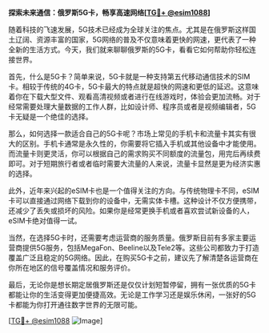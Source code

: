**探索未来通信：俄罗斯5G卡，畅享高速网络[[TG💪+ @esim1088](https://t.me/s/esim1088)]**

随着科技的飞速发展，5G技术已经成为全球关注的焦点。尤其是在俄罗斯这样国土辽阔、资源丰富的国家，5G网络的普及不仅意味着更快的网速，更代表了一种全新的生活方式。今天，我们就来聊聊俄罗斯的5G卡，看看它如何帮助你轻松连接世界。

首先，什么是5G卡？简单来说，5G卡就是一种支持第五代移动通信技术的SIM卡。相较于传统的4G卡，5G卡最大的特点就是超快的网速和更低的延迟。这意味着你在下载大型文件、观看高清视频或者进行在线游戏时，体验会更加流畅。对于经常需要处理大量数据的工作人群，比如设计师、程序员或者是视频编辑者，5G卡无疑是一个绝佳的选择。

那么，如何选择一款适合自己的5G卡呢？市场上常见的手机卡和流量卡其实有很大的区别。手机卡通常是永久性的，你需要将它插入手机或其他设备中才能使用。而流量卡则更灵活，你可以根据自己的需求购买不同额度的流量包，用完后再续费即可。对于短期旅行者或者临时需要大流量的人来说，流量卡显然是更为经济实惠的选择。

此外，近年来兴起的eSIM卡也是一个值得关注的方向。与传统物理卡不同，eSIM卡可以直接通过网络下载到你的设备中，无需实体卡槽。这种设计不仅方便携带，还减少了丢失或损坏的风险。如果你是经常更换手机或者喜欢尝试新设备的人，eSIM卡绝对值得一试。

当然，在选择5G卡时，还需要考虑运营商的服务质量。俄罗斯目前有多家主要运营商提供5G服务，包括MegaFon、Beeline以及Tele2等。这些公司都致力于打造覆盖广泛且稳定的5G网络。因此，在购买5G卡之前，建议先了解清楚各运营商在你所在地区的信号覆盖情况和服务评价。

最后，无论你是想长期定居俄罗斯还是仅仅计划短暂停留，拥有一张优质的5G卡都能让你的生活变得更加便捷高效。无论是工作学习还是娱乐休闲，一张好的5G卡都能为你打开通往数字世界的无限可能。

[[TG💪+ @esim1088](https://t.me/s/esim1088) ![Image](https://i.postimg.cc/4NQfJmqS/Snipaste-2025-05-13-00-14-12.png)]